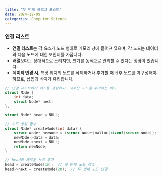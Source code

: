 ```yaml
---
title: "첫 번째 블로그 포스트"
date: 2024-12-09
categories: Computer Science
---
```



### 연결 리스트

- **연결 리스트**는 각 요소가 노드 형태로 메모리 상에 흩어져 있으며, 각 노드는 데이터와 다음 노드에 대한 포인터를 가집니다.
- **배열**보다는 상대적으로 느리지만, 크기를 동적으로 관리할 수 있다는 장점이 있습니다.
- **데이터 변경 시**, 특정 위치의 노드를 삭제하거나 추가할 때 전후 노드를 재구성해야 하므로, 삽입과 삭제가 유리합니다.

```c
// 연결 리스트에서 헤드를 생성하고, 새로운 노드를 추가하는 예시
struct Node {
    int data;
    struct Node* next;
};

struct Node* head = NULL;

// 노드 생성 함수
struct Node* createNode(int data) {
    struct Node* newNode = (struct Node*)malloc(sizeof(struct Node));
    newNode->data = data;
    newNode->next = NULL;
    return newNode;
}

// head에 새로운 노드 추가
head = createNode(10);  // 첫 번째 노드 생성
head->next = createNode(20);  // 두 번째 노드 연결
```
